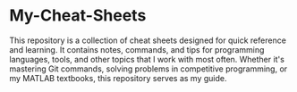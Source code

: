 # My-Cheat-Sheets

This repository is a collection of cheat sheets designed for quick reference and learning. It contains notes, commands, and tips for programming languages, tools, and other topics that I work with most often. Whether it's mastering Git commands, solving problems in competitive programming, or my MATLAB textbooks, this repository serves as my guide.
